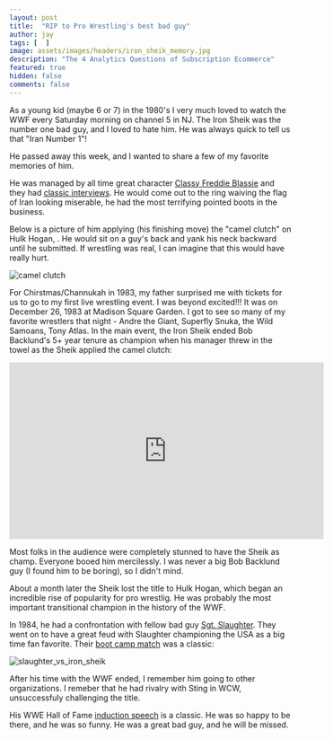 ```yaml
---
layout: post
title:  "RIP to Pro Wrestling's best bad guy"
author: jay
tags: [  ] 
image: assets/images/headers/iron_sheik_memory.jpg
description: "The 4 Analytics Questions of Subscription Ecommerce"
featured: true
hidden: false
comments: false
---
```


<p>As a young kid (maybe 6 or 7) in the 1980's I very much loved to watch the WWF every Saturday morning on channel 5 in NJ.  The Iron Sheik was the number one bad guy, and I loved to hate him. He was always quick to tell us that "Iran Number 1"!</p>

<p>He passed away this week, and I wanted to share a few of my favorite memories of him.</p>

<p>He was managed by all time great character <a href="https://en.wikipedia.org/wiki/Freddie_Blassie" target="_blank">Classy Freddie Blassie</a> and they had <a href="https://www.youtube.com/watch?v=DhnbbVQy4NM" target="_blank">classic interviews</a>. He would come out to the ring waiving the flag of Iran looking miserable, he had the most terrifying pointed boots in the business.</p>

<p>Below is a picture of him applying (his finishing move) the "camel clutch" on Hulk Hogan, . He would sit on a guy's back and yank his neck backward until he submitted. If wrestling was real, I can imagine that this would have really hurt.</p>

<p><img src="{{ site.baseurl }}/assets/images/iron_sheik_camel_clutch.jpg" alt="camel clutch" /></p>

<p>For Chirstmas/Channukah in 1983, my father surprised me with tickets for us to go to my first live wrestling event. I was beyond excited!!!  It was on December 26, 1983 at Madison Square Garden.  I got to see so many of my favorite wrestlers that night - Andre the Giant, Superfly Snuka, the Wild Samoans, Tony Atlas. In the main event, the Iron Sheik ended Bob Backlund's 5+ year tenure as champion when his manager threw in the towel as the Sheik applied the camel clutch:</p>


<p><iframe width="560" height="315" src="https://www.youtube.com/embed/RFzSMKpWtuw?si=pyr2NRWUMifurK9c&amp;controls=0" title="YouTube video player" frameborder="0" allow="accelerometer; autoplay; clipboard-write; encrypted-media; gyroscope; picture-in-picture; web-share" allowfullscreen></iframe></p>

<p>Most folks in the audience were completely stunned to have the Sheik as champ. Everyone booed him mercilessly. I was never a big Bob Backlund guy (I found him to be boring), so I didn't mind.</p>

<p>About a month later the Sheik lost the title to Hulk Hogan, which began an incredible rise of popularity for pro wrestlig. He was probably the most important transitional champion in the history of the WWF.</p>

<p>In 1984, he had a confrontation with fellow bad guy <a href="https://en.wikipedia.org/wiki/Sgt._Slaughter" target="_blank">Sgt. Slaughter</a>. They went on to have a great feud with Slaughter championing the USA as a big time fan favorite. Their <a href="https://www.youtube.com/watch?v=BxtfSt6RTzE" target="_blank">boot camp match</a> was a classic:</p>

<p><img src="{{ site.baseurl }}/assets/images/slaughter_vs_iron_sheik.jpg" alt="slaughter_vs_iron_sheik" /></p>

<p>After his time with the WWF ended, I remember him going to other organizations. I remeber that he had rivalry with Sting in WCW, unsuccessfuly challenging the title.</p>

<p>His WWE Hall of Fame <a href="https://www.youtube.com/watch?v=E3x_TDV4DTM" target="_blank">induction speech</a> is a classic. He was so happy to be there, and he was so funny. He was a great bad guy, and he will be missed.</p>
